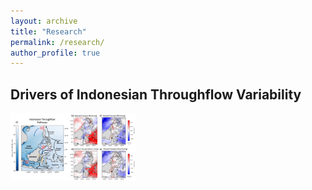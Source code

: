 ```yaml
---
layout: archive
title: "Research"
permalink: /research/
author_profile: true
---
```


## Drivers of Indonesian Throughflow Variability

<img src="/images/IIOE_Fig_Final.jpg" width="200">
